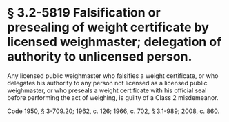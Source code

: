 # § 3.2-5819 Falsification or presealing of weight certificate by licensed weighmaster; delegation of authority to unlicensed person.

<p>Any licensed public weighmaster who falsifies a weight certificate, or who delegates his authority to any person not licensed as a licensed public weighmaster, or who preseals a weight certificate with his official seal before performing the act of weighing, is guilty of a Class 2 misdemeanor.</p><p>Code 1950, § 3-709.20; 1962, c. 126; 1966, c. 702, § 3.1-989; 2008, c. <a href='http://lis.virginia.gov/cgi-bin/legp604.exe?081+ful+CHAP0860'>860</a>.</p>